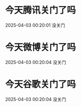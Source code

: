 # 今天腾讯关门了吗

2025-04-03 00:20:01 没关门

# 今天微博关门了吗

2025-04-03 00:20:04 没关门

# 今天谷歌关门了吗

2025-04-03 00:20:04 没关门

